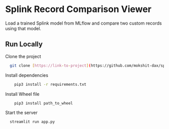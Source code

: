 
# Splink Record Comparison Viewer

Load a trained Splink model from MLflow and compare two custom records using that model.


## Run Locally

Clone the project

```bash
  git clone [https://link-to-project](https://github.com/mokshit-dax/splink-record-comparison-viewer.git)
```

Install dependencies

```bash
    pip3 install -r requirements.txt
```

Install Wheel file

```bash
    pip3 install path_to_wheel
```

Start the server

```bash
  streamlit run app.py
```

